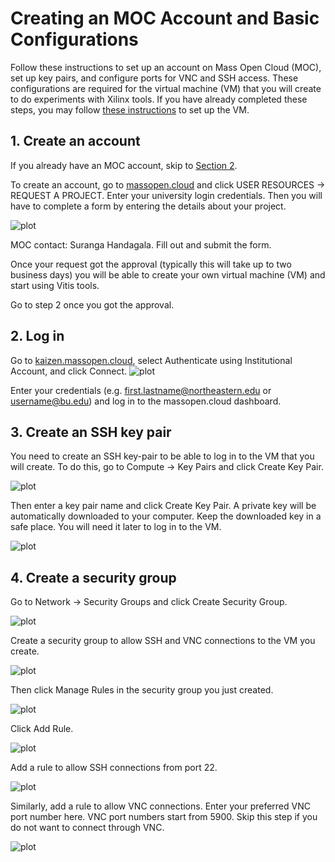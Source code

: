 # Creating an MOC Account and Basic Configurations

Follow these instructions to set up an account on Mass Open Cloud (MOC), set up key pairs, and configure ports for VNC and SSH access. These configurations are required for the virtual machine (VM) that you will create to do experiments with Xilinx tools. If you have already completed these steps, you may follow [these instructions](https://github.com/OCT-FPGA/OCT-Tutorials/blob/master/mocsetup/instancesetup.md) to set up the VM.  

## 1. Create an account

If you already have an MOC account, skip to [Section 2](https://github.com/OCT-FPGA/OCT-Tutorials/blob/master/mocsetup/account-setup-and-configuration.md#2-log-in).

To create an account, go to [massopen.cloud](https://massopen.cloud) and click USER RESOURCES &#8594; REQUEST A PROJECT. Enter your university login credentials. Then you will have to complete a form by entering the details about your project.

![plot](images/1_moc_project.png)

MOC contact: Suranga Handagala. Fill out and submit the form. 

Once your request got the approval (typically this will take up to two business days) you will be able to create your own virtual machine (VM) and start using Vitis tools. 

Go to step 2 once you got the approval.

## 2. Log in 

Go to [kaizen.massopen.cloud](https://kaizen.massopen.cloud), select Authenticate using Institutional Account, and click Connect. 
![plot](images/2_openstack.png)

Enter your credentials (e.g. first.lastname@northeastern.edu or username@bu.edu) and log in to the massopen.cloud dashboard. 

## 3. Create an SSH key pair

You need to create an SSH key-pair to be able to log in to the VM that you will create. To do this, go to Compute &#8594; Key Pairs and click Create Key Pair. 

![plot](images/3_key_pairs.png)

Then enter a key pair name and click Create Key Pair. A private key will be automatically downloaded to your computer. Keep the downloaded key in a safe place. You will need it later to log in to the VM.

![plot](images/4_key_file.png)

## 4. Create a security group

Go to Network &#8594; Security Groups and click Create Security Group.

![plot](images/5_security_groups.png)

Create a security group to allow SSH and VNC connections to the VM you create.

![plot](images/6_create_security_group.png)

Then click Manage Rules in the security group you just created.

![plot](images/7_ssh_vnc.png)

Click Add Rule.

![plot](images/8_rules.png)

Add a rule to allow SSH connections from port 22.

![plot](images/9_add_rule.png)

Similarly, add a rule to allow VNC connections. Enter your preferred VNC port number here. VNC port numbers start from 5900. Skip this step if you do not want to connect through VNC.  

![plot](images/10_add_rule2.png)

